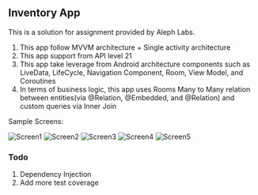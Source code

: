 ## Inventory App

This is a solution for assignment provided by Aleph Labs.

1. This app follow MVVM architecture + Single activity architecture
2. This app support from API level 21
3. This app take leverage from Android architecture components such as LiveData, LifeCycle, Navigation Component, Room, View Model, and Coroutines
4. In terms of business logic, this app uses Rooms Many to Many relation between entities(via @Relation, @Embedded, and @Relation) and custom queries  via Inner Join

Sample Screens:

![Screen1]("screens/screen1.png")
![Screen2]("screens/screen2.png")
![Screen3]("screens/screen3.png")
![Screen4]("screens/screen4.png")
![Screen5]("screens/screen5.png")

### Todo

1. Dependency Injection
2. Add more test coverage